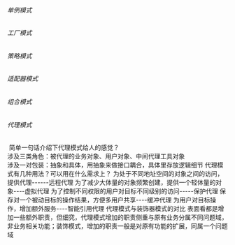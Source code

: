 ###### 单例模式







###### 工厂模式









###### 策略模式







###### 适配器模式







###### 组合模式



###### 代理模式		

​		简单一句话介绍下代理模式给人的感觉？</br>
​				涉及三类角色：被代理的业务对象、用户对象、中间代理工具对象	
​				涉及一对包装：抽象和具体，用抽象来做接口耦合，具体里存放逻辑细节
​		代理模式有几种用法？可以用在什么需求上？
​				为处于不同地址空间的对象之间的访问，提供代理------远程代理
​				为了减少大体量的对象频繁创建，提供一个轻体量的对象----虚拟代理
​				为了控制不同权限的用户对目标不同级别的访问-----保护代理
​				保存对一个被动目标的操作结果，方便多用户共享----缓冲代理
​				为用户对目标操作，增加额外服务----智能引用代理
​		代理模式与装饰器模式的对比
​				表面看都是增加一些额外职责，但细究，代理模式增加的职责侧重与原有业务分属不同问题域，非业务相关功能；装饰模式，增加的职责一般是对原有功能的扩展，同属一个问题域
​							

​		

